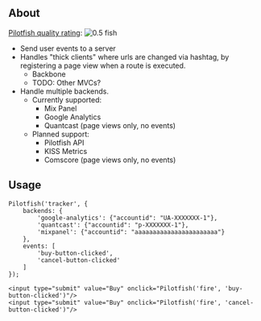 ## About

[Pilotfish quality rating](https://github.com/pilotfish/pilotfish/blob/master/doc/ratings.md): ![0.5 fish](http://cdn.pilotfish.io/img/pilotfish-rating-0.5.png)

* Send user events to a server
* Handles "thick clients" where urls are changed via hashtag, by registering a page view when a route is executed.
    * Backbone
    * TODO: Other MVCs?
* Handle multiple backends. 
    * Currently supported:
        * Mix Panel
        * Google Analytics
        * Quantcast (page views only, no events)
    * Planned support: 
        * Pilotfish API
        * KISS Metrics
        * Comscore (page views only, no events)

## Usage


```
Pilotfish('tracker', {
    backends: {
        'google-analytics': {"accountid": "UA-XXXXXXX-1"},
        'quantcast': {"accountid": "p-XXXXXXX-1"},
        'mixpanel': {"accountid": "aaaaaaaaaaaaaaaaaaaaaaa"}
    },
    events: [
        'buy-button-clicked',
        'cancel-button-clicked'
    ]
});

<input type="submit" value="Buy" onclick="Pilotfish('fire', 'buy-button-clicked')"/>
<input type="submit" value="Buy" onclick="Pilotfish('fire', 'cancel-button-clicked')"/>
```
